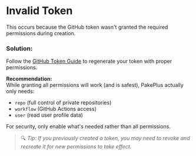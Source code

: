 # Invalid Token  

This occurs because the GitHub token wasn't granted the required permissions during creation.  

### Solution:  
Follow the [GitHub Token Guide](../guide/token.md) to regenerate your token with proper permissions.  

**Recommendation:**  
While granting all permissions will work (and is safest), PakePlus actually only needs:  
- `repo` (full control of private repositories)  
- `workflow` (GitHub Actions access)  
- `user` (read user profile data)  

For security, only enable what's needed rather than all permissions.  

> 🔍 *Tip: If you previously created a token, you may need to revoke and recreate it for new permissions to take effect.*